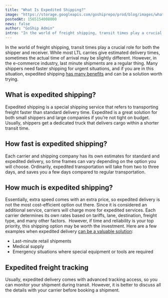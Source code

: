 ```yaml
---
title: "What Is Expedited Shipping?"
image: "https://storage.googleapis.com/goshiprepo/prod/blog/images/what-is-expedited-shipping.jpg"
postedAt: 1565154008000
news: false
author: "GoShip Admin"
intro: "In the world of freight shipping, transit times play a crucial role for both the shipper and receiver. While most LTL carries give estimated delivery times, sometimes the actual time of arrival may be slightly different. However, in the e-commerce industry, last minute shipments are a regular thing. Many shippers need faster shipping for urgent situations, and if you are in this situation, expedited shipping has many benefits and can be a solution worth trying.  \n\nWhat is expedited shipping?\n-\n\nExpedited sh"
---
```

In the world of freight shipping, transit times play a crucial role for both the shipper and receiver. While most LTL carries give estimated delivery times, sometimes the actual time of arrival may be slightly different. However, in the e-commerce industry, last minute shipments are a regular thing. Many shippers need faster shipping for urgent situations, and if you are in this situation, expedited shipping [has many benefits](https://www.plslogistics.com/blog/why-you-need-to-consider-expedited-shipping/) and can be a solution worth trying. 

What is expedited shipping?
---------------------------

Expedited shipping is a special shipping service that refers to transporting freight faster than standard delivery time. Expedited is a great solution for both small shippers and large companies if you’re not tight on budget. Usually, shippers get a dedicated truck that delivers cargo within a shorter transit time.

How fast is expedited shipping?
-------------------------------

Each carrier and shipping company has its own estimates for standard and expedited delivery, so time frames can vary depending on the option you will choose. Ordinarily, expedited transportation will take from two to three days, and saves you a few days compared to regular transportation. 

How much is expedited shipping?
-------------------------------

Essentially, extra speed comes with an extra price, so expedited delivery is not the most cost-efficient option out there. Since it is considered an additional service, carriers will charge more for expedited services. Each carrier determines its own rates based on tariffs, lane, destination, freight type, and many other factors.  However, if time and reliability is your top priority, this shipping option may be worth the investment. Here are a few examples when expedited delivery [can be a valuable solution](https://www.goship.com/blog/what-is-expedited-shipping-when-should-you-use-it/):

*   Last-minute retail shipments
*   Medical supply
*   Emergency situations where special equipment or tools are required 

Expedited freight tracking 
---------------------------

Usually, expedited delivery comes with advanced tracking access, so you can monitor your shipment during transit. However, it is better to discuss all the details with your carrier before booking a shipment.
